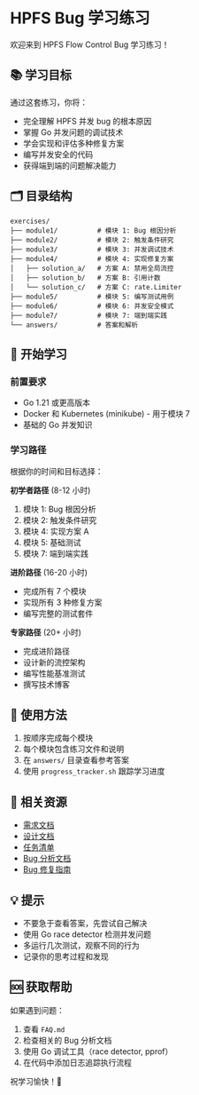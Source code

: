 # HPFS Bug 学习练习

欢迎来到 HPFS Flow Control Bug 学习练习！

## 📚 学习目标

通过这套练习，你将：
- 完全理解 HPFS 并发 bug 的根本原因
- 掌握 Go 并发问题的调试技术
- 学会实现和评估多种修复方案
- 编写并发安全的代码
- 获得端到端的问题解决能力

## 🗂️ 目录结构

```
exercises/
├── module1/          # 模块 1: Bug 根因分析
├── module2/          # 模块 2: 触发条件研究
├── module3/          # 模块 3: 并发调试技术
├── module4/          # 模块 4: 实现修复方案
│   ├── solution_a/   # 方案 A: 禁用全局流控
│   ├── solution_b/   # 方案 B: 引用计数
│   └── solution_c/   # 方案 C: rate.Limiter
├── module5/          # 模块 5: 编写测试用例
├── module6/          # 模块 6: 并发安全模式
├── module7/          # 模块 7: 端到端实践
└── answers/          # 答案和解析
```

## 🚀 开始学习

### 前置要求

- Go 1.21 或更高版本
- Docker 和 Kubernetes (minikube) - 用于模块 7
- 基础的 Go 并发知识

### 学习路径

根据你的时间和目标选择：

**初学者路径** (8-12 小时)
1. 模块 1: Bug 根因分析
2. 模块 2: 触发条件研究
3. 模块 4: 实现方案 A
4. 模块 5: 基础测试
5. 模块 7: 端到端实践

**进阶路径** (16-20 小时)
- 完成所有 7 个模块
- 实现所有 3 种修复方案
- 编写完整的测试套件

**专家路径** (20+ 小时)
- 完成进阶路径
- 设计新的流控架构
- 编写性能基准测试
- 撰写技术博客

## 📖 使用方法

1. 按顺序完成每个模块
2. 每个模块包含练习文件和说明
3. 在 `answers/` 目录查看参考答案
4. 使用 `progress_tracker.sh` 跟踪学习进度

## 🔗 相关资源

- [需求文档](../.kiro/specs/hpfs-bug-learning/requirements.md)
- [设计文档](../.kiro/specs/hpfs-bug-learning/design.md)
- [任务清单](../.kiro/specs/hpfs-bug-learning/tasks.md)
- [Bug 分析文档](../review/HPFS_FLOW_CONTROL_BUG_ANALYSIS.md)
- [Bug 修复指南](../review/HPFS_BUG_FIX_GUIDE.md)

## 💡 提示

- 不要急于查看答案，先尝试自己解决
- 使用 Go race detector 检测并发问题
- 多运行几次测试，观察不同的行为
- 记录你的思考过程和发现

## 🆘 获取帮助

如果遇到问题：
1. 查看 `FAQ.md`
2. 检查相关的 Bug 分析文档
3. 使用 Go 调试工具（race detector, pprof）
4. 在代码中添加日志追踪执行流程

祝学习愉快！🎉
